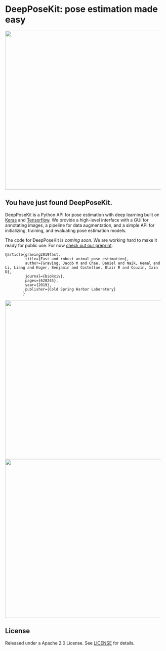 DeepPoseKit: pose estimation made easy
============

<p align="center">
<img src="https://github.com/jgraving/jgraving.github.io/blob/master/files/images/Figure1video1.gif" height="512">
</p>


You have just found DeepPoseKit.
------------
DeepPoseKit is a Python API for pose estimation with deep learning built on [Keras](https://github.com/keras-team/keras) and [Tensorflow](https://github.com/tensorflow/tensorflow). We provide a high-level interface with a GUI for annotating images, a pipeline for data augmentation, and a simple API for initializing, training, and evaluating pose estimation models.

The code for DeepPoseKit is *coming soon*. We are working hard to make it ready for public use. For now [check out our preprint](https://www.biorxiv.org/content/10.1101/620245v3).

    @article{graving2019fast,
             title={Fast and robust animal pose estimation},
             author={Graving, Jacob M and Chae, Daniel and Naik, Hemal and Li, Liang and Koger, Benjamin and Costelloe, Blair R and Couzin, Iain D},
             journal={bioRxiv},
             pages={620245},
             year={2019},
             publisher={Cold Spring Harbor Laboratory}
            }

<p align="center">
<img src="https://github.com/jgraving/jgraving.github.io/blob/master/files/images/zebra.gif" height="512">
<img src="https://github.com/jgraving/jgraving.github.io/blob/master/files/images/locust.gif" height="512">
</p>


License
------------
Released under a Apache 2.0 License. See [LICENSE](https://github.com/jgraving/deepposekit/blob/master/LICENSE) for details.
